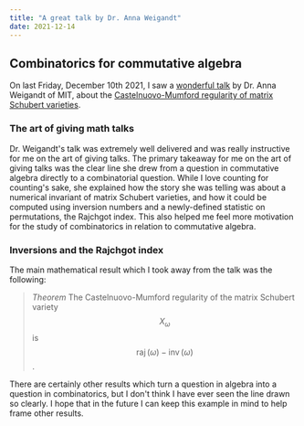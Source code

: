 ```yaml
---
title: "A great talk by Dr. Anna Weigandt"
date: 2021-12-14
---
```


## Combinatorics for commutative algebra

On last Friday, December 10th 2021, I saw a [wonderful talk](https://www-users.cse.umn.edu/~ovenh001/seminar/12-10.html)
 by Dr. Anna Weigandt of MIT, about the [Castelnuovo-Mumford regularity of matrix Schubert varieties](https://arxiv.org/abs/2111.10681). 

### The art of giving math talks

 Dr. Weigandt's talk was extremely well delivered and was really instructive for me on 
 the art of giving talks. The primary takeaway for me on the art of giving talks was the clear line she drew from
 a question in commutative algebra directly to a combinatorial question. While I love counting for counting's sake,
 she explained how the story she was telling was about a numerical invariant of matrix Schubert varieties, and how
 it could be computed using inversion numbers and a newly-defined statistic on permutations, the Rajchgot index.
 This also helped me feel more motivation for the study of combinatorics in relation to commutative algebra.

### Inversions and the Rajchgot index

The main mathematical result which I took away from the talk was the following:

> *Theorem* The Castelnuovo-Mumford regularity of the matrix Schubert variety $$X_\omega$$
> is $$\operatorname{raj}(\omega) - \operatorname{inv}(\omega)$$.

There are certainly other results which turn a question in algebra into a question in combinatorics,
but I don't think I have ever seen the line drawn so clearly. I hope that in the future I can keep this
example in mind to help frame other results.